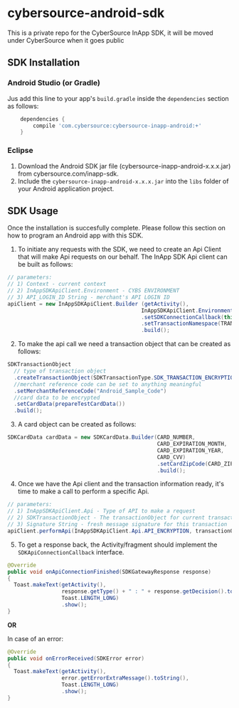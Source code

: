 # cybersource-android-sdk
This is a private repo for the CyberSource InApp SDK, it will be moved under CyberSource when it goes public

## SDK Installation

### Android Studio (or Gradle)

Jus add this line to your app's `build.gradle` inside the `dependencies` section as follows:

```groovy
    dependencies {
        compile 'com.cybersource:cybersource-inapp-android:+'
    }
```

### Eclipse

1. Download the Android SDK jar file (cybersource-inapp-android-x.x.x.jar) from cybersource.com/inapp-sdk.
3. Include the `cybersource-inapp-android-x.x.x.jar` into the `libs` folder of your Android application project.


## SDK Usage
Once the installation is succesfully complete. Please follow this section on how to program an Android app with this SDK.

1) To initiate any requests with the SDK, we need to create an Api Client that will make Api requests on our behalf.
The InApp SDK Api client can be built as follows:

```java
// parameters:
// 1) Context - current context
// 2) InAppSDKApiClient.Environment - CYBS ENVIRONMENT
// 3) API_LOGIN_ID String - merchant's API LOGIN ID 
apiClient = new InAppSDKApiClient.Builder (getActivity(),
                                          InAppSDKApiClient.Environment.ENV_TEST, API_LOGIN_ID) 
                                          .setSDKConnectionCallback(this) // receive callbacks for connection results
                                          .setTransactionNamespace(TRANSACT_NAMESPACE) // optional
                                          .build();
```

2) To make the api call we need a transaction object that can be created as follows:

```java
SDKTransactionObject 
  // type of transaction object 
  .createTransactionObject(SDKTransactionType.SDK_TRANSACTION_ENCRYPTION)
  //merchant reference code can be set to anything meaningful
  .setMerchantReferenceCode("Android_Sample_Code")
  //card data to be encrypted
  .setCardData(prepareTestCardData())
  .build();
```

3) A card object can be created as follows:

```java
SDKCardData cardData = new SDKCardData.Builder(CARD_NUMBER,
                                               CARD_EXPIRATION_MONTH,
                                               CARD_EXPIRATION_YEAR,
                                               CARD_CVV)
                                               .setCardZipCode(CARD_ZIP) // optional
                                               .build();
```

4) Once we have the Api client and the transaction information ready, it's time to make a call to perform a specific Api.

```java
// parameters: 
// 1) InAppSDKApiClient.Api - Type of API to make a request
// 2) SDKTransactionObject - The transactionObject for current transaction
// 3) Signature String - fresh message signature for this transaction
apiClient.performApi(InAppSDKApiClient.Api.API_ENCRYPTION, transactionObject, generateSignature(transactionObject));
```

5) To get a response back, the Activity/fragment should implement the `SDKApiConnectionCallback` interface.

```java
@Override
public void onApiConnectionFinished(SDKGatewayResponse response) 
{ 
  Toast.makeText(getActivity(), 
                 response.getType() + " : " + response.getDecision().toString(),
                 Toast.LENGTH_LONG)
                 .show();
}
```
**OR**

In case of an error:

```java
@Override
public void onErrorReceived(SDKError error) 
{ 
  Toast.makeText(getActivity(), 
                 error.getErrorExtraMessage().toString(),
                 Toast.LENGTH_LONG)
                 .show();
}
```
